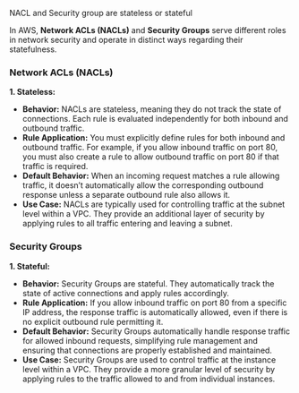 NACL and Security group are stateless or stateful 

In AWS, **Network ACLs (NACLs)** and **Security Groups** serve different roles in network security and operate in distinct ways regarding their statefulness.

### Network ACLs (NACLs)

**1. Stateless:**
- **Behavior:** NACLs are stateless, meaning they do not track the state of connections. Each rule is evaluated independently for both inbound and outbound traffic.
- **Rule Application:** You must explicitly define rules for both inbound and outbound traffic. For example, if you allow inbound traffic on port 80, you must also create a rule to allow outbound traffic on port 80 if that traffic is required.
- **Default Behavior:** When an incoming request matches a rule allowing traffic, it doesn’t automatically allow the corresponding outbound response unless a separate outbound rule also allows it.
- **Use Case:** NACLs are typically used for controlling traffic at the subnet level within a VPC. They provide an additional layer of security by applying rules to all traffic entering and leaving a subnet.

### Security Groups

**1. Stateful:**
- **Behavior:** Security Groups are stateful. They automatically track the state of active connections and apply rules accordingly.
- **Rule Application:** If you allow inbound traffic on port 80 from a specific IP address, the response traffic is automatically allowed, even if there is no explicit outbound rule permitting it.
- **Default Behavior:** Security Groups automatically handle response traffic for allowed inbound requests, simplifying rule management and ensuring that connections are properly established and maintained.
- **Use Case:** Security Groups are used to control traffic at the instance level within a VPC. They provide a more granular level of security by applying rules to the traffic allowed to and from individual instances.




